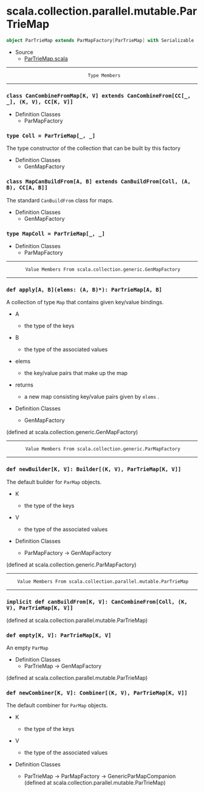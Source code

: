 
#                 scala.collection.parallel.mutable.ParTrieMap                 #

```scala
object ParTrieMap extends ParMapFactory[ParTrieMap] with Serializable
```

* Source
  * [ParTrieMap.scala](https://github.com/scala/scala/tree/6d09a1ba5f/src/library/scala/collection/parallel/mutable/ParTrieMap.scala#L1)


--------------------------------------------------------------------------------
                                  Type Members
--------------------------------------------------------------------------------


### `class CanCombineFromMap[K, V] extends CanCombineFrom[CC[_, _], (K, V), CC[K, V]]` ###

* Definition Classes
  * ParMapFactory


### `type Coll = ParTrieMap[_, _]`                                           ###

The type constructor of the collection that can be built by this factory

* Definition Classes
  * GenMapFactory


### `class MapCanBuildFrom[A, B] extends CanBuildFrom[Coll, (A, B), CC[A, B]]` ###

The standard `CanBuildFrom` class for maps.

* Definition Classes
  * GenMapFactory


### `type MapColl = ParTrieMap[_, _]`                                        ###

* Definition Classes
  * ParMapFactory


--------------------------------------------------------------------------------
           Value Members From scala.collection.generic.GenMapFactory
--------------------------------------------------------------------------------


### `def apply[A, B](elems: (A, B)*): ParTrieMap[A, B]`                      ###

A collection of type `Map` that contains given key/value bindings.

* A
  * the type of the keys
* B
  * the type of the associated values
* elems
  * the key/value pairs that make up the map
* returns
  * a new map consisting key/value pairs given by `elems` .

* Definition Classes
  * GenMapFactory

(defined at scala.collection.generic.GenMapFactory)


--------------------------------------------------------------------------------
           Value Members From scala.collection.generic.ParMapFactory
--------------------------------------------------------------------------------


### `def newBuilder[K, V]: Builder[(K, V), ParTrieMap[K, V]]`                ###

The default builder for `ParMap` objects.

* K
  * the type of the keys
* V
  * the type of the associated values

* Definition Classes
  * ParMapFactory → GenMapFactory

(defined at scala.collection.generic.ParMapFactory)


--------------------------------------------------------------------------------
        Value Members From scala.collection.parallel.mutable.ParTrieMap
--------------------------------------------------------------------------------


### `implicit def canBuildFrom[K, V]: CanCombineFrom[Coll, (K, V), ParTrieMap[K, V]]` ###

(defined at scala.collection.parallel.mutable.ParTrieMap)


### `def empty[K, V]: ParTrieMap[K, V]`                                      ###

An empty `ParMap`

* Definition Classes
  * ParTrieMap → GenMapFactory

(defined at scala.collection.parallel.mutable.ParTrieMap)


### `def newCombiner[K, V]: Combiner[(K, V), ParTrieMap[K, V]]`              ###

The default combiner for `ParMap` objects.

* K
  * the type of the keys
* V
  * the type of the associated values

* Definition Classes
  * ParTrieMap → ParMapFactory → GenericParMapCompanion
(defined at scala.collection.parallel.mutable.ParTrieMap)

